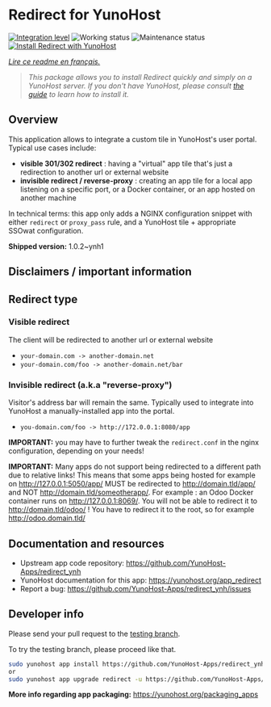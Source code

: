 <!--
N.B.: This README was automatically generated by https://github.com/YunoHost/apps/tree/master/tools/README-generator
It shall NOT be edited by hand.
-->

# Redirect for YunoHost

[![Integration level](https://dash.yunohost.org/integration/redirect.svg)](https://dash.yunohost.org/appci/app/redirect) ![Working status](https://ci-apps.yunohost.org/ci/badges/redirect.status.svg) ![Maintenance status](https://ci-apps.yunohost.org/ci/badges/redirect.maintain.svg)  
[![Install Redirect with YunoHost](https://install-app.yunohost.org/install-with-yunohost.svg)](https://install-app.yunohost.org/?app=redirect)

*[Lire ce readme en français.](./README_fr.md)*

> *This package allows you to install Redirect quickly and simply on a YunoHost server.
If you don't have YunoHost, please consult [the guide](https://yunohost.org/#/install) to learn how to install it.*

## Overview

This application allows to integrate a custom tile in YunoHost's user portal. Typical use cases include:
- **visible 301/302 redirect** : having a "virtual" app tile that's just a redirection to another url or external website
- **invisible redirect / reverse-proxy** : creating an app tile for a local app listening on a specific port, or a Docker container, or an app hosted on another machine

In technical terms: this app only adds a NGINX configuration snippet with either `redirect` or `proxy_pass` rule, and a YunoHost tile + appropriate SSOwat configuration.


**Shipped version:** 1.0.2~ynh1
## Disclaimers / important information

## Redirect type

### Visible redirect

The client will be redirected to another url or external website

- `your-domain.com -> another-domain.net`
- `your-domain.com/foo -> another-domain.net/bar`

### Invisible redirect (a.k.a "reverse-proxy")

Visitor's address bar will remain the same. Typically used to integrate into YunoHost a manually-installed app into the portal.
    
- `you-domain.com/foo -> http://172.0.0.1:8080/app`

**IMPORTANT:** you may have to further tweak the `redirect.conf` in the nginx configuration, depending on your needs!

**IMPORTANT:** Many apps do not support being redirected to a different path due to relative links! This means that some apps being hosted for example on http://127.0.0.1:5050/app/ MUST be redirected to http://domain.tld/app/ and NOT http://domain.tld/someotherapp/. For example : an Odoo Docker container runs on http://127.0.0.1:8069/. You will not be able to redirect it to http://domain.tld/odoo/ ! You have to redirect it to the root, so for example http://odoo.domain.tld/

## Documentation and resources

* Upstream app code repository: <https://github.com/YunoHost-Apps/redirect_ynh>
* YunoHost documentation for this app: <https://yunohost.org/app_redirect>
* Report a bug: <https://github.com/YunoHost-Apps/redirect_ynh/issues>

## Developer info

Please send your pull request to the [testing branch](https://github.com/YunoHost-Apps/redirect_ynh/tree/testing).

To try the testing branch, please proceed like that.

``` bash
sudo yunohost app install https://github.com/YunoHost-Apps/redirect_ynh/tree/testing --debug
or
sudo yunohost app upgrade redirect -u https://github.com/YunoHost-Apps/redirect_ynh/tree/testing --debug
```

**More info regarding app packaging:** <https://yunohost.org/packaging_apps>
